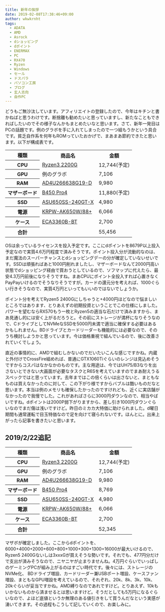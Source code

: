 ```yaml
---
title: 新年の挨拶
date: 2019-02-08T17:38:46+09:00
author: wkwkrnht
tags:
  - ADATA
  - AMD
  - Asrock
  - dショッピング
  - dポイント
  - ENERMAX
  - PC
  - RX470
  - Ryzen
  - Windows
  - セール
  - ドスパラ
  - パソコン工房
  - ブログ
  - 玄人志向
  - 自作PC
---
```

どうもご無沙汰しています。アフィリエイトの登録したので、今年はキチンと書かねばと思うわけです。断捨離も勧めたいと思っていますし、新たなこともできればしたいのでその様子なんかもまとめたいなと思います。さて、新年一発目はPCの話題です。例のグラボを手に入れてしまったので一つ組もうかという具合です。貧乏自作系を何年もROMっていたおかげで、まあまあ節約できたと思います。以下が構成表です。

<table>
  <tr>
    <th>
      種類
    </th>
    <th>
      商品名
    </th>
    <th>
      金額
    </th>
  </tr>
  <tr>
    <th>
      CPU
    </th>
    <td>
      <a href="https://www.dospara.co.jp/5shopping/detail_parts.php?bg=1&br=10&sbr=1299&ic=451545&ft=Ryzen3+2200G&lf=2" title="Ryzen3 2200G" target="_blank" rel="noopener">Ryzen3 2200G</a>
    </td>
    <td>
      12,744(予定)
    </td>
  </tr>
  <tr>
    <th>
      GPU
    </th>
    <td>
      例のグラボ
    </td>
    <td>
      7,106
    </td>
  </tr>
  <tr>
    <th>
      RAM
    </th>
    <td>
      <a href="https://www.dospara.co.jp/5shopping/detail_parts.php?bg=1&br=12&sbr=1017&ic=457266&ft=AD4U266638G19-D&lf=2" title="AD4U266638G19-D" target="_blank" rel="noopener">AD4U266638G19-D</a>
    </td>
    <td>
      9,980
    </td>
  </tr>
  <tr>
    <th>
      マザーボード
    </th>
    <td>
      <a href="https://www.dospara.co.jp/5shopping/detail_parts.php?bg=1&br=21&sbr=1297&ic=453935&ft=B450+Pro4&lf=2" title="B450 Pro4" target="_blank" rel="noopener">B450 Pro4</a>
    </td>
    <td>
      11,880(予定)
    </td>
  </tr>
  <tr>
    <th>
      SSD
    </th>
    <td>
      <a href="https://www.dospara.co.jp/5shopping/detail_parts.php?bg=1&br=115&sbr=1155&ic=456872&ft=ASU650SS-240GT-R&lf=2" title="ASU650SS-240GT-X" target="_blank" rel="noopener">ASU650SS-240GT-X</a>
    </td>
    <td>
      4,980
    </td>
  </tr>
  <tr>
    <th>
      電源
    </th>
    <td>
      <a href="KRPW-AK650W/88+" title="KRPW-AK650W/88+" target="_blank" rel="noopener">KRPW-AK650W/88+</a>
    </td>
    <td>
      6,066
    </td>
  </tr>
  <tr>
    <th>
      ケース
    </th>
    <td>
      <a href="https://www.dospara.co.jp/5shopping/detail_parts.php?bg=1&br=72&sbr=79&ic=385119&lf=2" title="ECA3360B-BT" target="_blank" rel="noopener">ECA3360B-BT</a>
    </td>
    <td>
      2,700
    </td>
  </tr>
  <tr>
    <th>
      合計
    </th>
    <td>
    </td>
    <td>
      55,456
    </td>
  </tr>
</table>

OSは余っているライセンスを投入予定です。ここにdポイントを8679P以上投入予定なので実質4.6万円程度で済みそうです。ポイント投入分が流動的なのは、まだ魔法のスーパーチャンスとdショッピングデーの分が確定していないせいです。SSDは頑張ればあと1000円削れましたし、マザーボードなんて2000円高い状態でdショッピング経由で買おうとしているので、ソフマップに代えたら、最安4.3万円前後になりそうですね。まあCPUにポイント全投入すれば心置きなくPayPayいけるのでそうなりそうですが。カードの還元分を考えれば、1000ぐらい行きそうなので、実質4万円といってもいいのではないでしょうか。

ポイント分を考えてRyzen5 2400Gにしちゃうと+4000円ほどなので悩ましいところではあります、とりあえずの初期投資ということでこの仕様にしました。パワーを望むならRX570もう一枚とRyzen5の適当な石だけで済みますから、まあ見通し的には安く上がるだろうと。その前にストレージが満杯になりそうなので、CドライブとしてNVMeなSSDを5000円未満で適当に確保する必要はあるかもしれません。BDドライブとカードリーダーも機能的には必要なので、そのうち検討しようかと思っています。今は価格重視で組んでいるので、後に改善されていくでしょう。

直近の事情的に、AMDで組むしかないのでだいたいこんな感じですかね。内蔵と外付けでCrossFire組めれば、普通にGTX1060Tiぐらいのレンジは見込めそうですからコスパはなかなかのものです。主な用途は、今ではUH75/B3なりを出さないとできない大画面が必要なタスクとR6Sを考えていますのでまあ耐えうるスペックではと思っています。去年まではこの倍くらいは出さないと、まともなものは買えなかったのに対して、この下がり様ですからバブルは酷いものだなと思います。本当は例のメモリも確保したかったのですけれども、近くに実店舗がなかったので我慢でした。これがあればさらに3000円ダウンなので、相当やばいですね。dポイントは2000P弱下がりますから、差し引き1000円ダウンぐらいなのでまだ傷は浅いですけど。昨日のミカカ大特価に助けられました。d曜日期間も通常運転で目玉特価なので足を向けて寝られないです。ほんとに。出来上がったら記事を書きたいと思います。

## 2019/2/22追記

<table>
  <tr>
    <th>
      種類
    </th>
    <th>
      商品名
    </th>
    <th>
      金額
    </th>
  </tr>
  <tr>
    <th>
      CPU
    </th>
    <td>
      <a href="https://www.dospara.co.jp/5shopping/detail_parts.php?bg=1&br=10&sbr=1299&ic=451545&ft=Ryzen3+2200G&lf=2" title="Ryzen3 2200G" target="_blank" rel="noopener">Ryzen3 2200G</a>
    </td>
    <td>
      12,744(予定)
    </td>
  </tr>
  <tr>
    <th>
      GPU
    </th>
    <td>
      例のグラボ
    </td>
    <td>
      7,106
    </td>
  </tr>
  <tr>
    <th>
      RAM
    </th>
    <td>
      <a href="https://www.dospara.co.jp/5shopping/detail_parts.php?bg=1&br=12&sbr=1017&ic=457266&ft=AD4U266638G19-D&lf=2" title="AD4U266638G19-D" target="_blank" rel="noopener">AD4U266638G19-D</a>
    </td>
    <td>
      9,980
    </td>
  </tr>
  <tr>
    <th>
      マザーボード
    </th>
    <td>
      <a href="https://www.dospara.co.jp/5shopping/detail_parts.php?bg=1&br=21&sbr=1297&ic=453935&ft=B450+Pro4&lf=2" title="B450 Pro4" target="_blank" rel="noopener">B450 Pro4</a>
    </td>
    <td>
      8,769
    </td>
  </tr>
  <tr>
    <th>
      SSD
    </th>
    <td>
      <a href="https://www.dospara.co.jp/5shopping/detail_parts.php?bg=1&br=115&sbr=1155&ic=456872&ft=ASU650SS-240GT-R&lf=2" title="ASU650SS-240GT-X" target="_blank" rel="noopener">ASU650SS-240GT-X</a>
    </td>
    <td>
      4,980
    </td>
  </tr>
  <tr>
    <th>
      電源
    </th>
    <td>
      <a href="KRPW-AK650W/88+" title="KRPW-AK650W/88+" target="_blank" rel="noopener">KRPW-AK650W/88+</a>
    </td>
    <td>
      6,066
    </td>
  </tr>
  <tr>
    <th>
      ケース
    </th>
    <td>
      <a href="https://www.dospara.co.jp/5shopping/detail_parts.php?bg=1&br=72&sbr=79&ic=385119&lf=2" title="ECA3360B-BT" target="_blank" rel="noopener">ECA3360B-BT</a>
    </td>
    <td>
      2,700
    </td>
  </tr>
  <tr>
    <th>
      合計
    </th>
    <td>
    </td>
    <td>
      52,345
    </td>
  </tr>
</table>

マザボが確定しました。ここからdポイントを、6000+4000+2000+600+800+1000+300+1300=16000が最大いけるので、Ryzen5 2400Gないしは3xxxGが買えそうな勢いです。それでも、477円分だけで支出が済みそうなので、ニヤニヤが止まりませんね。4万円ぐらいでいっぱしのゲーミングPCが組み上がるのはすごい時代です。後々には、ストレージのNVMe化、 BDドライブ増設、カードリーダー兼USBポート増設、ケースファン増設、まともなGPU増設を考えているので、それぞれ、20k、8k、3k、10k、20kぐらいが妥当ですかね。AMD縛りなのであれですけど。とりあえず、10kもいかないものから済ませるとは思いますけど。そうだとしても5万円になるぐらいなので、よほど底値というか無理のある値引きをして買うんだなという実感が湧いてきます。その過程もこうして記していくので、お楽しみに。